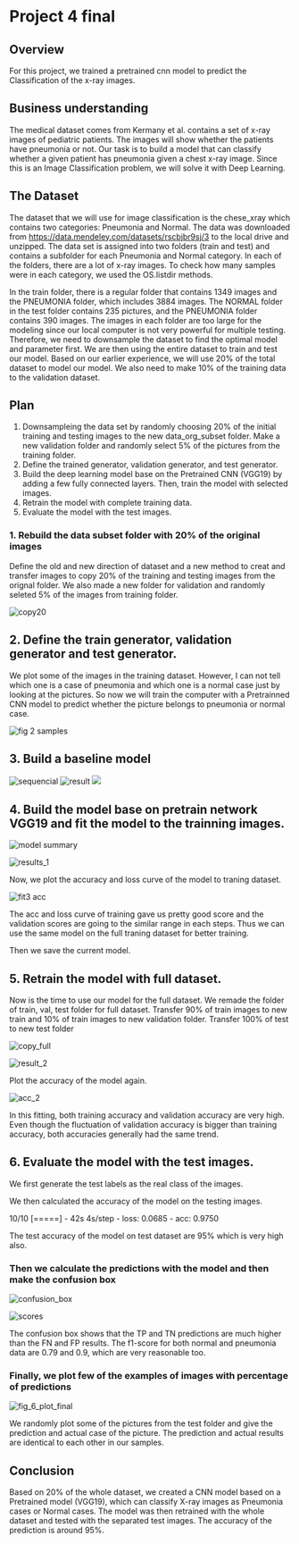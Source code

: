 # Project 4 final
## Overview
For this project, we trained a pretrained cnn model to predict the Classification of the x-ray images.

## Business understanding
The medical dataset comes from Kermany et al. contains a set of x-ray images of pediatric patients. The images will show whether the patients have pneumonia or not. Our task is to build a model that can classify whether a given patient has pneumonia given a chest x-ray image. Since this is an Image Classification problem, we will solve it with Deep Learning.

## The Dataset
The dataset that we will use for image classification is the chese_xray which contains two categories: Pneumonia and Normal. The data was downloaded from https://data.mendeley.com/datasets/rscbjbr9sj/3 to the local drive and unzipped. The data set is assigned into two folders (train and test) and contains a subfolder for each Pneumonia and Normal category.
In each of the folders, there are a lot of x-ray images. To check how many samples were in each category, we used the OS.listdir methods.

In the train folder, there is a regular folder that contains 1349 images and the PNEUMONIA folder, which includes 3884 images. The NORMAL folder in the test folder contains 235 pictures, and the PNEUMONIA folder contains 390 images. The images in each folder are too large for the modeling since our local computer is not very powerful for multiple testing. Therefore, we need to downsample the dataset to find the optimal model and parameter first. We are then using the entire dataset to train and test our model. Based on our earlier experience, we will use 20% of the total dataset to model our model. We also need to make 10% of the training data to the validation dataset.


## Plan

1. Downsampleing the data set by randomly choosing 20% of the initial training and testing images to the new data_org_subset folder. Make a new validation folder and randomly select 5% of the pictures from the training folder.
2. Define the trained generator, validation generator, and test generator.
3. Build the deep learning model base on the Pretrained CNN (VGG19) by adding a few fully connected layers. Then, train the model with selected images.
4. Retrain the model with complete training data. 
5. Evaluate the model with the test images.


### 1. Rebuild the data subset folder with 20% of the original images

Define the old and new direction of dataset and a new method to creat and transfer images to copy 20% of the training and testing images from the orignal folder. We also made a new folder for validation and randomly seleted 5% of the images from training folder.


![copy20](https://raw.githubusercontent.com/sachenl/dsc-phase-4-project/main/image/copy%2020.png)





## 2. Define the train generator, validation generator and test generator.


We plot some of the images in the training dataset. However, I can not tell which one is a case of pneumonia and which one is a normal case just by looking at the pictures. So now we will train the computer with a Pretrainned CNN model to predict whether the picture belongs to pneumonia or normal case.

![fig 2 samples](https://raw.githubusercontent.com/sachenl/dsc-phase-4-project/main/image/fig%202%20sample%20images.png)

## 3. Build a baseline model

![sequencial](https://raw.githubusercontent.com/sachenl/dsc-phase-4-project/main/image/sequencial.png)
![result](https://raw.githubusercontent.com/sachenl/dsc-phase-4-project/main/image/own-results.png)
![](https://raw.githubusercontent.com/sachenl/dsc-phase-4-project/main/image/own-acc.png)

##  4. Build the model base on pretrain network VGG19 and fit the model to the trainning images.




![model summary ](https://raw.githubusercontent.com/sachenl/dsc-phase-4-project/main/image/fig%202%20extra%20model%20summary.png)     
                                                                 



![results_1](https://raw.githubusercontent.com/sachenl/dsc-phase-4-project/main/image/results_1_partial.png)

Now, we plot the accuracy and loss curve of the model to traning dataset.


![fit3 acc](https://raw.githubusercontent.com/sachenl/dsc-phase-4-project/main/image/fig%203%20acc_partial.png)

The acc and loss curve of training gave us pretty good score and the validation scores are going to the similar range in each steps. Thus we can use the same model on the full traning dataset for better training.

Then we save the current model.

## 5. Retrain the model with full  dataset.

Now is the time to use our model for the full dataset. We  remade the folder of train, val, test folder for full dataset. 
Transfer 90% of train images to new train and 10% of train images to new validation folder. 
Transfer 100% of test to new test folder


![copy_full](https://raw.githubusercontent.com/sachenl/dsc-phase-4-project/main/image/copy%20all.png)




![result_2](https://raw.githubusercontent.com/sachenl/dsc-phase-4-project/main/image/results_2_full.png)


Plot the accuracy of the model again.


![acc_2](https://raw.githubusercontent.com/sachenl/dsc-phase-4-project/main/image/fig%204%20acc_full.png)


In this fitting, both training accuracy and validation accuracy are very high. Even though the fluctuation of validation accuracy is bigger than training accuracy, both accuracies generally had the same trend. 

## 6. Evaluate the model with the test images.
We first generate the test labels as the real class of the images.

We then calculated the accuracy of the model on the testing images.

10/10 [=====] - 42s 4s/step - loss: 0.0685 - acc: 0.9750

The test accuracy of the model on test dataset are 95% which is very high also.

### Then we calculate the predictions with the model and then make the confusion box


![confusion_box](https://raw.githubusercontent.com/sachenl/dsc-phase-4-project/main/image/fig%205%20confusionbox.png)


![scores](https://raw.githubusercontent.com/sachenl/dsc-phase-4-project/main/image/scores.png)

The confusion box shows that the TP and TN predictions are much higher than the FN and FP results. The f1-score for both normal and pneumonia data are 0.79 and 0.9, which are very reasonable too. 

### Finally, we  plot few of the examples of images with  percentage of predictions


![fig_6_plot_final](https://raw.githubusercontent.com/sachenl/dsc-phase-4-project/main/image/fig%206%20samples%20final.png)

We randomly plot some of the pictures from the test folder and give the prediction and actual case of the picture. The prediction and actual results are identical to each other in our samples. 

## Conclusion
Based on 20% of the whole dataset, we created a CNN model based on a Pretrained model (VGG19), which can classify X-ray images as Pneumonia cases or Normal cases. The model was then retrained with the whole dataset and tested with the separated test images. The accuracy of the prediction is around 95%. 




